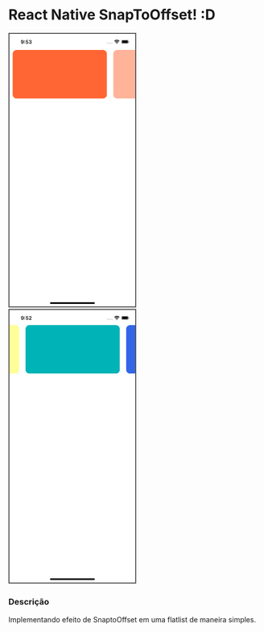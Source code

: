 # React Native SnapToOffset! :D

<div>
  <img style="border:2px solid #555" alt="GitHub last commit" src="./img.png" width="250">
  <img style="border:2px solid #555" alt="GitHub last commit" src="./img2.png" width="250">
</div>

  

### Descrição
Implementando efeito de SnaptoOffset em uma flatlist de maneira simples.